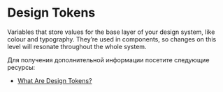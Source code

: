 # Design Tokens

Variables that store values for the base layer of your design system, like colour and typography. They’re used in components, so changes on this level will resonate throughout the whole system.

Для получения дополнительной информации посетите следующие ресурсы:

- [What Are Design Tokens?](https://xd.adobe.com/ideas/principles/design-systems/what-are-design-tokens/)
